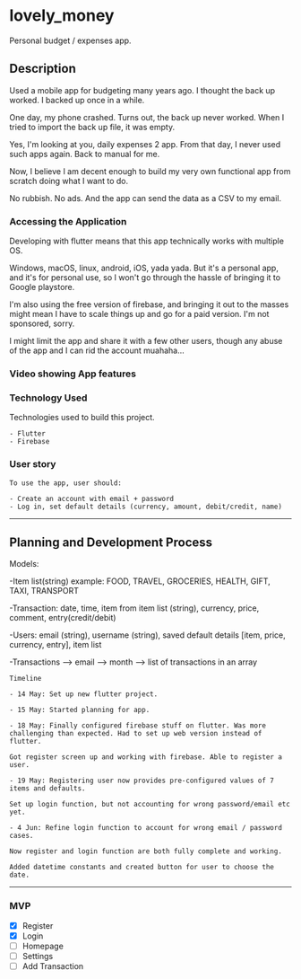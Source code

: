 # lovely_money

Personal budget / expenses app.

## Description

Used a mobile app for budgeting many years ago. I thought the back up worked. I backed up once in a while.

One day, my phone crashed. Turns out, the back up never worked. When I tried to import the back up file, it was empty.

Yes, I'm looking at you, daily expenses 2 app. From that day, I never used such apps again. Back to manual for me.

Now, I believe I am decent enough to build my very own functional app from scratch doing what I want to do.

No rubbish. No ads. And the app can send the data as a CSV to my email.

### Accessing the Application

Developing with flutter means that this app technically works with multiple OS.

Windows, macOS, linux, android, iOS, yada yada.
But it's a personal app, and it's for personal use, so I won't go through the hassle of bringing it to Google playstore.

I'm also using the free version of firebase, and bringing it out to the masses might mean I have to scale things up and go for a paid version. I'm not sponsored, sorry.

I might limit the app and share it with a few other users, though any abuse of the app and I can rid the account muahaha...

### Video showing App features

### Technology Used

Technologies used to build this project.

```
- Flutter
- Firebase

```

### User story

```
To use the app, user should:

- Create an account with email + password
- Log in, set default details (currency, amount, debit/credit, name)

```

---

## Planning and Development Process

Models:

-Item list(string) example: FOOD, TRAVEL, GROCERIES, HEALTH, GIFT, TAXI, TRANSPORT

-Transaction: date, time, item from item list (string), currency, price, comment, entry(credit/debit)

-Users: email (string), username (string), saved default details [item, price, currency, entry], item list

-Transactions --> email --> month --> list of transactions in an array

```
Timeline

- 14 May: Set up new flutter project.

- 15 May: Started planning for app.

- 18 May: Finally configured firebase stuff on flutter. Was more challenging than expected. Had to set up web version instead of flutter.

Got register screen up and working with firebase. Able to register a user.

- 19 May: Registering user now provides pre-configured values of 7 items and defaults.

Set up login function, but not accounting for wrong password/email etc yet.

- 4 Jun: Refine login function to account for wrong email / password cases.

Now register and login function are both fully complete and working.

Added datetime constants and created button for user to choose the date.

```

---

### MVP

- [x] Register
- [x] Login
- [ ] Homepage
- [ ] Settings
- [ ] Add Transaction